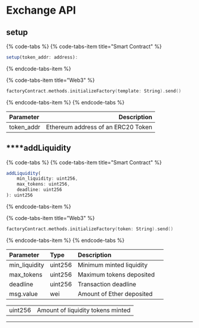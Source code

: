 # Exchange API

## **setup**

{% code-tabs %}
{% code-tabs-item title="Smart Contract" %}
```javascript
setup(token_addr: address):
```
{% endcode-tabs-item %}

{% code-tabs-item title="Web3" %}
```swift
factoryContract.methods.initializeFactory(template: String).send()
```
{% endcode-tabs-item %}
{% endcode-tabs %}

| Parameter | Description |
| :--- | ---: |
| token\_addr | Ethereum address of an ERC20 Token |



##  ****addLiquidity

{% code-tabs %}
{% code-tabs-item title="Smart Contract" %}
```javascript
addLiquidity(
    min_liquidity: uint256, 
    max_tokens: uint256, 
    deadline: uint256
): uint256
```
{% endcode-tabs-item %}

{% code-tabs-item title="Web3" %}
```swift
factoryContract.methods.initializeFactory(token: String).send()
```
{% endcode-tabs-item %}
{% endcode-tabs %}

| Parameter | Type | Description |  |
| :--- | :--- | :--- | :--- |
| min\_liquidity | uint256 | Minimum minted liquidity |  |
| max\_tokens | uint256 | Maximum tokens deposited |  |
| deadline | uint256 | Transaction deadline |  |
| msg.value | wei | Amount of Ether deposited |  |

|  |  |
| :--- | ---: |
| uint256 | Amount of liquidity tokens minted  |

 ****



